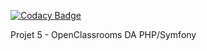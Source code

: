 
[![Codacy Badge](https://api.codacy.com/project/badge/Grade/b087b58f628b45e9bd3273fc33b7d797)](https://app.codacy.com/gh/briandidierjean/projet5-oc?utm_source=github.com&utm_medium=referral&utm_content=briandidierjean/projet5-oc&utm_campaign=Badge_Grade)

Projet 5 - OpenClassrooms DA PHP/Symfony
